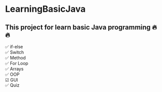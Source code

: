 # LearningBasicJava

## This project for learn basic Java programming 🔥🔥

✅ if-else <br/>
✅ Switch <br/>
✅ Method <br/>
✅ For Loop <br/>
✅ Arrays <br/>
✅ OOP <br/>
☑ GUI <br/>
✅ Quiz <br/>

